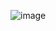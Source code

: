 ![image](https://user-images.githubusercontent.com/21040418/201470644-24c2f73a-b0b3-45fa-9ada-6e9386104065.png)
